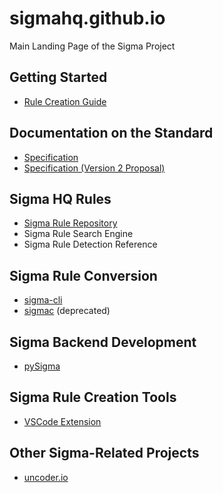 # sigmahq.github.io 
Main Landing Page of the Sigma Project

## Getting Started

- [Rule Creation Guide](https://github.com/SigmaHQ/sigma/wiki/Rule-Creation-Guide)

## Documentation on the Standard

- [Specification](https://github.com/SigmaHQ/sigma-specification)
- [Specification (Version 2 Proposal)](https://github.com/SigmaHQ/sigma-specification/tree/version_2)

## Sigma HQ Rules

- [Sigma Rule Repository](https://github.com/SigmaHQ/sigma)
- Sigma Rule Search Engine
- Sigma Rule Detection Reference

## Sigma Rule Conversion

- [sigma-cli](https://github.com/SigmaHQ/sigma-cli)
- [sigmac](https://github.com/SigmaHQ/sigma/tree/master/tools) (deprecated)

## Sigma Backend Development

- [pySigma](https://github.com/SigmaHQ/pySigma)

## Sigma Rule Creation Tools

- [VSCode Extension](https://marketplace.visualstudio.com/items?itemName=humpalum.sigma)

## Other Sigma-Related Projects

- [uncoder.io](https://uncoder.io/)
